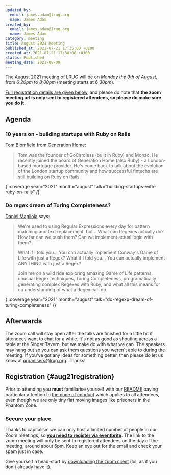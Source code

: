 ```yaml
---
updated_by:
  email: james.adam@lrug.org
  name: James Adam
created_by:
  email: james.adam@lrug.org
  name: James Adam
category: meeting
title: August 2021 Meeting
published_at: 2021-07-21 17:35:00 +0100
created_at: 2021-07-21 17:30:00 +0100
status: Published
meeting_date: 2021-08-09
---
```


The August 2021 meeting of LRUG will be on *Monday the 9th of August*,
from _6:20pm_ to _8:00pm_ (meeting starts at _6:30pm_).

[Full registration details are given below](#aug21registration), and please do
note that **the zoom meeting url is only sent to registered attendees, so please
do make sure you do it.**

## Agenda

### 10 years on - building startups with Ruby on Rails

[Tom Blomfield](https://twitter.com/t_blom) from [Generation Home](https://www.generationhome.com):

> Tom was the founder of GoCardless (built in Ruby) and Monzo.
> He recently joined the board of Generation Home (also Ruby) - a
> London-based mortgage provider. He's come back to talk about the evolution
> of the London startup community and how successful fintechs are still
> building on Ruby on Rails

{::coverage year="2021" month="august" talk="building-startups-with-ruby-on-rails" /}

### Do regex dream of Turing Completeness?

[Daniel Magliola](https://twitter.com/dmagliola) says:

> We're used to using Regular Expressions every day for pattern matching and
> text replacement, but... What can Regexes actually do? How far can we push
> them? Can we implement actual logic with them?
>
> What if I told you... You can actually implement Conway's Game of Life with
> just a Regex? What if I told you... You can actually implement ANYTHING with
> just a Regex?
>
> Join me on a wild ride exploring amazing Game of Life patterns, unusual Regex
> techniques, Turing Completeness, programatically generating complex Regexes
> with Ruby, and what all this means for ou understanding of what a Regex can
> do.

{::coverage year="2021" month="august" talk="do-regexp-dream-of-turing-completeness" /}

## Afterwards

The zoom call will stay open after the talks are finished for a little bit if
attendees want to chat for a while. It's not as good as shouting across a table
at the Singer Tavern, but we make do with what we can. The speakers may hang out
so you can ask them questions you weren't able to during the meeting. If you've
got any ideas for something better, then please do let us know at
[organisers@lrug.org](mailto:organisers@lrug.org). Thanks!

## Registration {#aug21registration}

Prior to attending you **must** familiarise yourself with our
[README](http://readme.lrug.org/) paying particular attention to [the code of
conduct](http://readme.lrug.org/#code-of-conduct) which applies to all
attendees, even though we are only tiny flat moving images like prisoners in the
Phantom Zone.

### Secure your place

Thanks to capitalism we can only host a limited number of people in our Zoom
meetings, so **[you need to register via eventbrite][aug2021-eventbrite]**. The
link to the zoom meeting will only be sent to registered attendees on the day of
the meeting, around about 6pm. Keep an eye out for the email and check your spam
just in case.

Give yourself a head-start by [downloading the zoom
client](https://zoom.us/support/download) (lol, as if you don't already have it).

[aug2021-eventbrite]: https://www.eventbrite.com/e/lrug-august-2021-tickets-164183464161
